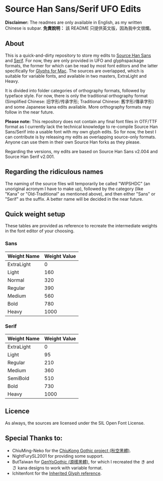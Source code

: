 # Source Han Sans/Serif UFO Edits

**Disclaimer:** The readmes are only available in English, as my written Chinese is subpar.
**免責說明：** 該 README 只提供英文版，因為我中文很爛。

## About
This is a quick-and-dirty repository to store my edits to [Source Han Sans](https://github.com/adobe-fonts/source-han-sans) and [Serif](https://github.com/adobe-fonts/source-han-serif). For now, they are only provided in UFO and glyphspackage formats, the former for which can be read by most font editors and the latter specifically for [Glyphs for Mac](https://glyphsapp.com/). The sources are overlapped, which is suitable for variable fonts, and available in two masters, ExtraLight and Heavy.

It is divided into folder categories of orthography formats, followed by typeface style. For now, there is only the traditional orthography format (Simplified Chinese: 旧字形/传承字形; Traditional Chinese: 舊字形/傳承字形) and some Japanese kana edits available. More orthography formats may follow in the near future.

**Please note:** This repository does not contain any final font files in OTF/TTF format as I currently lack the technical knowledge to re-compile Source Han Sans/Serif into a usable font with my own glyph edits. So for now, the best I can contribute is by releasing my edits as overlapping source-only formats. Anyone can use them in their own Source Han forks as they please.

Regarding the versions, my edits are based on Source Han Sans v2.004 and Source Han Serif v2.001.

## Regarding the ridiculous names

The naming of the source files will temporarily be called "WIPSHDC" (an unoriginal acronym I have to make up), followed by the category (like "Kana" or "Old-Traditional" as mentioned above), and then either "Sans" or "Serif" as the suffix. A better name will be decided in the near future.

## Quick weight setup

These tables are provided as reference to recreate the intermediate weights in the font editor of your choosing.

### Sans

Weight Name | Weight Value
-- | --
ExtraLight | 0
Light | 160
Normal | 320
Regular | 390
Medium | 560
Bold | 780
Heavy | 1000

### Serif

Weight Name | Weight Value
-- | --
ExtraLight | 0
Light | 95
Regular | 210
Medium | 360
SemiBold | 510
Bold | 730
Heavy | 1000

## Licence

As always, the sources are licensed under the SIL Open Font License.

## Special Thanks to:
* ChiuMing-Neko for the [ChiuKong Gothic project (秋空黑體)](https://github.com/ChiuMing-Neko/ChiuKongGothic).
* NightFurySL2001 for providing some support.
* ButTaiwan for [GenYoGothic (源樣黑體)](https://github.com/ButTaiwan/genyog-font), for which I recreated the き and さ kana designs to work with variable format.
* Ichitenfont for the [Inherited Glyph reference](https://github.com/ichitenfont/inheritedglyphs).